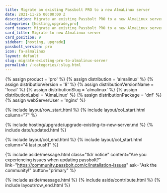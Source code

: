 ```yaml
---
title: Migrate an existing Passbolt PRO to a new AlmaLinux server 
date: 2021-11-26 00:00:00 Z
description: Migrate an existing Passbolt PRO to a new AlmaLinux server
categories: [hosting,upgrade,pro]
card_teaser: Migrate an existing Passbolt PRO to a new AlmaLinux server 
card_title: Migrate to new AlmaLinux server
card_position: 9
sidebar: [hosting, upgrade]
passbolt_version: pro
icon: fa-almalinux
layout: default
slug: migrate-existing-pro-to-almalinux-server
permalink: /:categories/:slug.html
---
```


{% assign product = 'pro' %}
{% assign distribution = 'almalinux' %}
{% assign distributionVersion = '8' %}
{% assign distributionVersionName = 'focal' %}
{% assign distributionSlug = 'almalinux' %}
{% assign distributionLabel = 'AlmaLinux' %}
{% assign distributionPackage = 'dnf' %}
{% assign webServerUser = 'nginx' %}

{% include layout/row_start.html %}
{% include layout/col_start.html column="7" %}

{% include hosting/upgrade/upgrade-existing-to-new-server.md %}
{% include date/updated.html %}

{% include layout/col_end.html %}
{% include layout/col_start.html column="4 last push1" %}

{% include aside/message.html
    class="tldr notice"
    content="Are you experiencing issues when updating passbolt?"
    link="https://community.passbolt.com/c/installation-issues"
    ask="Ask the community!"
    button="primary"
%}

{% include aside/message.html %}
{% include aside/contribute.html %}
{% include layout/row_end.html %}
